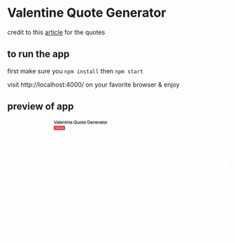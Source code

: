 # Valentine Quote Generator

credit to this [article]("https://www.goodhousekeeping.com/holidays/valentines-day-ideas/a30273635/what-to-write-in-valentines-day-card/") for the quotes

## to run the app
first make sure you `npm install` then `npm start`

visit http://localhost:4000/ on your favorite browser & enjoy

## preview of app
![](appPreview.gif)